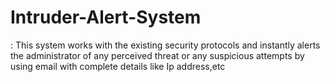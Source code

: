 # Intruder-Alert-System
: This system works with the existing security protocols and instantly alerts the administrator of any perceived threat or any suspicious attempts by using email with complete details like Ip address,etc
